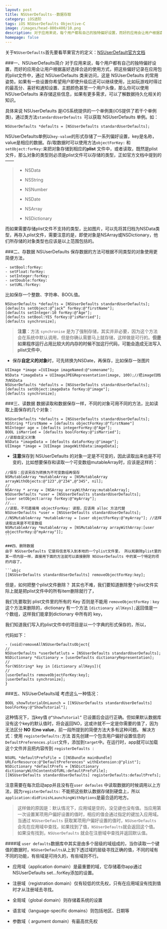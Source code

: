 ```yaml
---
layout: post
title: NSUserDefaults--数据存取
category: iOS进阶
tags: iOS NSUserDefaults Objective-C
image: /images/head-800x400/10.png
description: 对于应用来说，每个用户都有自己的独特偏好设置，而好的应用会让用户根据喜好选择合适的使用方式，把这些偏好记录在应用包的plist文件中，通过 NSUserDefaults 类来访问，这是 NSUserDefaults 的常用姿势。如果有一些设置你希望用户即使升级后还可以继续使用，比如玩游戏时得过的最高分、喜好和通知设置、主题颜色甚至一个用户头像，那么你可以使用 NSUserDefaults 来存储这些信息，如果有更多需求，可以了解数据持久化相关的知识。
homepage: false
---
```



关于` NSUserDefaults `首先要看苹果官方的定义：[NSUserDefault官方文档](https://developer.apple.com/library/ios/documentation/Cocoa/Reference/Foundation/Classes/NSUserDefaults_Class/index.html)

<!--more-->

###一、NSUserDefaults简介
对于应用来说，每个用户都有自己的独特偏好设置，而好的应用会让用户根据喜好选择合适的使用方式，把这些偏好记录在应用包的plist文件中，通过 NSUserDefaults 类来访问，这是 NSUserDefaults 的常用姿势。如果有一些设置你希望用户即使升级后还可以继续使用，比如玩游戏时得过的最高分、喜好和通知设置、主题颜色甚至一个用户头像，那么你可以使用 NSUserDefaults 来存储这些信息，如果有更多需求，可以了解数据持久化相关的知识。

具体来说 NSUserDefaults 是iOS系统提供的一个单例类(iOS提供了若干个单例类)，通过类方法`standardUserDefaults `可以获取 NSUserDefaults 单例。如：

```objc
NSUserDefaults *defaults = [NSUserDefaults standardUserDefaults];
```

NSUserDefaults单例以`key-value`的形式存储了一系列偏好设置，key是名称，value是相应的数据。存/取数据时可以使用方法`objectForKey:` 和 `setObject:forKey:`来把对象存储到相应的**plist** 文件中，或者读取，既然是plist文件，那么对象的类型则必须是plist文件可以存储的类型，正如官方文档中提到的——

> * NSData
>
> * NSString
>
> * NSNumber
>
> * NSDate
> 
> * NSArray
> 
> * NSDictionary

而如果需要存储plist文件不支持的类型，比如图片，可以先将其归档为NSData类型，再存入plist文件，需要注意的是，即使对象是NSArray或NSDictionary，他们所存储的对象类型也应该是以上范围包括的。

###二、存数据
NSUserDefaults 保存数据的方法可根据不同类型的对象使用更简便方法，

```
- setBool:forKey:
- setFloat:forKey:
- setInteger:forKey:
- setDouble:forKey:
- setURL:forKey:
```

比如保存一个整数、字符串、BOOL值。

```objc
NSUserDefaults *defaults = [NSUserDefaults standardUserDefaults];
[defaults setObject:@”jack“ forKey:@"firstName"];
[defaults setInteger:10 forKey:@"Age"];
[defaults setBool:YES forKey:@"isMarried"];
[defaults synchronize];
```

> **注意**：方法 `synchronise` 是为了强制存储，其实并非必要，因为这个方法会在系统中默认调用，但是你确认需要马上就存储，这样做是可行的。**但是如果程序运行占用比较大的内存的时候不加这行代码，可能会造成无法写入plist文件中**，

* 保存**自定义的对象**时，可先转换为NSDate，再保存，比如保存一张图片

```objc
UIImage *image =[UIImage imageNamed:@"somename"];
NSData *imageData = UIImageJPEGRepresentation(image, 100);//把image归档为NSData
NSUserDefaults *defaults = [NSUserDefaults standardUserDefaults];
[defaults setObject:imageData forKey:@"image"];
[defaults synchronize];
```

###三、读数据
数据读取和数据保存一样，不同的对象可用不同的方法，比如读取上面保存的几个对象：

```objc
NSUserDefaults *defaults = [NSUserDefaults standardUserDefaults];
NSString *firstName = [defaults objectForKey:@"firstName"]
NSInteger age = [defaults integerForKey:@"Age"];
BOOL isMarried = [defaults boolForKey:@"isMarried"];
//读取自定义对象
NSData *imageData = [defaults dataForKey:@"image"];
UIImage *image = [UIImage imageWithData:imageData];
```

* **注意**保存到 NSUserDefaults 的对象一定是不可变的，因此读取出来也是不可变的，比如想要保存和读取一个可变数组mutableArray时，应该是这样的：

```objc
//保存：应该另存为转换为不可变数组再保存
NSMutableArray *mutableArray = [NSMutableArray arrayWithObjects:@"123",@"234",@"345", nil];
//
NSArray * array = [NSArray arrayWithArray:mutableArray];
NSUserDefaults *user = [NSUserDefaults standardUserDefaults];
[user setObject:array forKey:@"myArray"];
//...
//读取，不可直接用 objectForKey: 读取，应该用 alloc 方法代替
NSUserDefaults *user = [NSUserDefaults standardUserDefaults];
//NSMutableArray *mutableArray = [user objectForKey:@"myArray"]; //这样读取出来是不可变数组
NSMutableArray *mutableArray = [NSMutableArray arrayWithArray:[user objectForKey:@"myArray"]];
``

###四、删除数据
由于 NSUserDefaults 它是将信息写入到本地的一个plist文件里， 所以和删除plist里的某一项内容一样，直接用下面的方法就可以直接删除 NSUserDefaults 中的某一个特定的项的内容了，

```objc
[[NSUserDefaults standardUserDefaults] removeObjectForKey:key];
```

但是，如何把整个plist文件删除？
其实也不难，我们要知道删除整个plist文件实际上就是把plist文件中的所有item删除就行了，

我们先要取到 plist文件里的所有的 Key 否则是不能用 `removeObjectForKey：key `这个方法来删除的，dictionary 有一个方法 `[dictionary allKeys];`返回值是一个数组，这样我们能拿到dictionary 中所有的 key，

我们知道我们写入的plist文件中的项目是以一个字典的形式保存的，所以，

代码如下：

```objc
- (void)removeAllNSUserDefaultsObject{
//
NSUserDefaults *userDefatluts = [NSUserDefaults standardUserDefaults];
NSDictionary *dictionary = [userDefaults dictionaryRepresentation];
//
for(NSString* key in [dictionary allKeys]){
//
[userDefaults removeObjectForKey:key];
[userDefaults synchronize];
}
```

###五、NSUserDefaults域
考虑这么一种情况：

```
BOOL showTutorialOnLaunch = [[NSUserDefaults standardUserDefaults] boolForKey:@"ShowTutorial"];
```

这种情况下，当key值 `@“ShowTutorial”` 已设置后会运行正确。但如果默认数据库没有这个key的默认值时，将会返回NO，这或许就不一定是你需要的值了，因为无法区分 **NO** 和**no value**，前一段所提到的简便方法大多有这种问题。
解决方式：使用 `registerDefaults:`方法
首先创建一个包含用户偏好设置信息的`DefaultPreferences.plist`文件，添加到`target`中。在运行时，app就可以加载这个文件并且把内容传到 `registerDefaults :`

```objc
NSURL *defaultPrefsFile = [[NSBundle mainBundle]
URLForResource:@"DefaultPreferences" withExtension:@"plist"];
NSDictionary *defaultPrefs = [NSDictionary dictionaryWithContentsOfURL:defaultPrefsFile];
[[NSUserDefaults standardUserDefaults] registerDefaults:defaultPrefs];
```

注意需要在每次启动app并且没有在`user defaules` 中读取数据的时候调用以上方法，因为`registerDefaults:` 不能把这些默认数据存储到硬盘上，所以`application:didFinishLaunchingWithOptions`是最合适的地方。
> 这样做的原因是：默认情况下，应用域是空的，没见键也没有值。当应用第一次设置某项用户偏好设置的值时，相应的值会通过指定的键加入应用域。当通过 `NSUserDefaults` 获取某项用户偏好设置的值时，`NSUserDefaults` 会先在应用域中查找，如果找到了值，`NSUserDefaults`就会返回这个值。如果没有找到，`NSUserDefaults` 就会在注册域中查找并返回默认值。

####域
`user defaults`数据库中其实是由多个层级的域组成的，当你读取一个键值的数据时，`NSUserDefaults`从上到下透过域的层级寻找正确的值，不同的域有不同的功能，有些域是可持久的，有些域则不行。

* 应用域（application domain）是最重要的域，它存储着你app通过NSUserDefaults set...forKey添加的设置。

* 注册域（registration domain）仅有较低的优先权，只有在应用域没有找到值时才从注册域去寻找。

* 全局域（global domain）则存储着系统的设置

* 语言域（language-specific domains）则包括地区、日期等

* 参数域（ argument domain）有最高优先权











